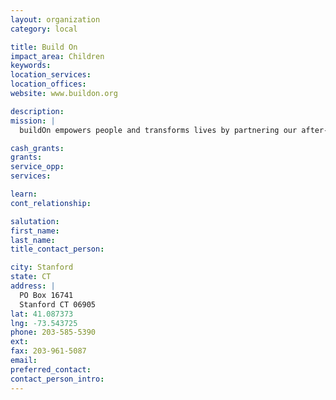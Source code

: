 ```yaml
---
layout: organization
category: local

title: Build On
impact_area: Children
keywords: 
location_services: 
location_offices: 
website: www.buildon.org

description: 
mission: |
  buildOn empowers people and transforms lives by partnering our after-school service programs in the U.S. with communities in developing countries to build schools.

cash_grants: 
grants: 
service_opp: 
services: 

learn: 
cont_relationship: 

salutation: 
first_name: 
last_name: 
title_contact_person: 

city: Stanford
state: CT
address: |
  PO Box 16741  
  Stanford CT 06905
lat: 41.087373
lng: -73.543725
phone: 203-585-5390
ext: 
fax: 203-961-5087
email: 
preferred_contact: 
contact_person_intro: 
---
```

